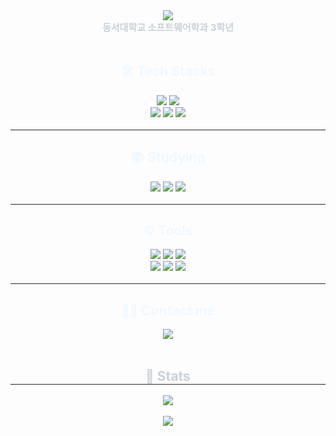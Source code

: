 <!-- 타이틀 -->
<div align="center">
    <img src="https://capsule-render.vercel.app/api?type=waving&color=0:ba67fe,100:&height=240&text=Hello&animation=&fontColor=ffffff&fontSize=50" />
</div>


<div align="center"> 
    <div style="font-weight: 700; font-size: 15px; text-align: center; color: #c9d1d9;"> 
        동서대학교 소프트웨어학과 3학년 
    </div> 
</div>

<br>

<!-- 내용 부분 -->
<div align="center">
    <h2 style="color: aliceblue;">🛠️ Tech Stacks</h2> 
    <div style="margin: 0 auto; text-align: center;"> 
        <img src="https://img.shields.io/badge/Java-007396?style=for-the-badge&logo=Java&logoColor=white">
        <img src="https://img.shields.io/badge/Python-3776AB?style=for-the-badge&logo=Python&logoColor=white">
        <br>
        <img src="https://img.shields.io/badge/HTML5-E34F26?style=for-the-badge&logo=HTML5&logoColor=white">
        <img src="https://img.shields.io/badge/React-61DAFB?style=for-the-badge&logo=React&logoColor=white">
        <img src="https://img.shields.io/badge/Javascript-F7DF1E?style=for-the-badge&logo=Javascript&logoColor=white">
    </div>
</div>

<br>

<div style="border-bottom: 1px solid #21262d;"></div>

<div align="center">    
    <h2 style="color: aliceblue;">📚 Studying</h2>
    <div style="margin: 0 auto; text-align: center;"> 
        <img src="https://img.shields.io/badge/C++-00599C?style=for-the-badge&logo=C%2B%2B&logoColor=white">
        <img src="https://img.shields.io/badge/MariaDB-003545?style=for-the-badge&logo=MariaDB&logoColor=white">
        <img src="https://img.shields.io/badge/Kotlin-7F52FF?style=for-the-badge&logo=Kotlin&logoColor=white">
    </div> 
</div>

<br>

<div style="border-bottom: 1px solid #21262d;"></div>

<div align="center">
    <h2 style="color: aliceblue;">⚙️ Tools</h2>
    <div style="margin: 0 auto; text-align: center;"> 
        <img src="https://img.shields.io/badge/Netlify-00C7B7?style=for-the-badge&logo=Netlify&logoColor=white">
        <img src="https://img.shields.io/badge/Notion-ffffff.svg?style=for-the-badge&logo=notion&logoColor=black">
        <img src="https://img.shields.io/badge/Figma-F24E1E?style=for-the-badge&logo=Figma&logoColor=white">
        <br>
        <img src="https://img.shields.io/badge/GitHub-181717?style=for-the-badge&logo=GitHub&logoColor=white">
        <img src="https://img.shields.io/badge/vscode-21262d?style=for-the-badge&logo=visualstudiocode&logoColor=007ACC">
        <img src="https://img.shields.io/badge/intellij-E84E68?style=for-the-badge&logo=intellijidea&logoColor=white">
    </div>
</div>

<br>

<div style="border-bottom: 1px solid #21262d;"></div>

<div align="center">
<h2 style="color: aliceblue;">🧑‍💻 Contact me</h2>
    <div style="margin: 0 auto; text-align: center;">
        <a href="https://velog.io/@amuze_/posts">
            <img src="https://img.shields.io/badge/Velog-20C997?style=for-the-badge&logo=Velog&logoColor=white&link=https://velog.io/@amuze_/posts">
        </a>
    </div>
</div>

<br> 

<div align="center"> 
    <h2 style="border-bottom: 1px solid #21262d; color: #c9d1d9;">🏅 Stats</h2>
</div>

<div align="center">
    <img src="https://github-readme-stats.vercel.app/api?username=0x9F59F5&show_icons=true&theme=radical">
    <br><br>
    <a href="https://solved.ac/zxc4370">
        <img src="http://mazassumnida.wtf/api/generate_badge?boj=zxc4370">
    </a>
</div>
